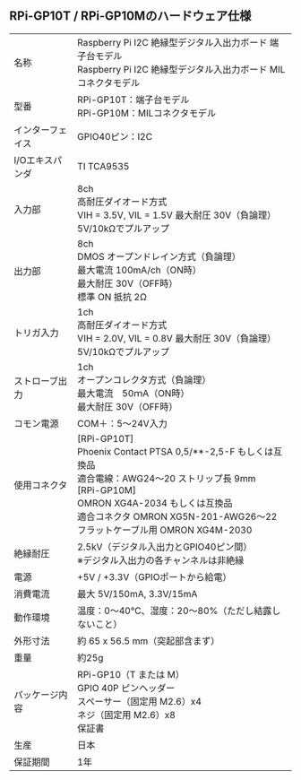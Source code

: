 ## RPi-GP10T / RPi-GP10Mのハードウェア仕様
|||
|:-----|:-----|
|名称| Raspberry Pi I2C 絶縁型デジタル入出力ボード 端子台モデル<br>Raspberry Pi I2C 絶縁型デジタル入出力ボード MILコネクタモデル|
|型番|RPi-GP10T：端子台モデル<br>RPi-GP10M：MILコネクタモデル|
|インターフェイス|GPIO40ピン：I2C|
|I/Oエキスパンダ|TI TCA9535|
|入力部|8ch<br>高耐圧ダイオード方式<br>VIH = 3.5V, VIL = 1.5V 最大耐圧 30V（負論理）<br>5V/10kΩでプルアップ|
|出力部|8ch<br>DMOS オープンドレイン方式（負論理）<br>最大電流 100mA/ch（ON時）<br>最大耐圧 30V（OFF時）<br>標準 ON 抵抗 2Ω|
|トリガ入力|1ch<br>高耐圧ダイオード方式<br>VIH = 2.0V, VIL = 0.8V 最大耐圧 30V（負論理）<br>5V/10kΩでプルアップ|
|ストローブ出力|1ch<br>オープンコレクタ方式（負論理）<br>最大電流　50ｍA（ON時）<br>最大耐圧 30V（OFF時）|
|コモン電源|COM＋：5～24V入力|
|使用コネクタ|[RPi-GP10T]<br>Phoenix Contact PTSA 0,5/**-2,5-F もしくは互換品<br>適合電線：AWG24～20 ストリップ長 9mm<br>[RPi-GP10M]<br>OMRON XG4A-2034 もしくは互換品<br>適合コネクタ OMRON XG5N-201-AWG26～22<br>フラットケーブル用 OMRON XG4M-2030|
|絶縁耐圧| 2.5kV（デジタル入出力とGPIO40ピン間）<br>※デジタル入出力の各チャンネルは非絶縁|
|電源|+5V / +3.3V（GPIOポートから給電）|
|消費電流|最大 5V/150mA, 3.3V/15mA|
|動作環境|温度：0～40℃、湿度：20～80%（ただし結露しないこと）|
|外形寸法|約 65 x 56.5 mm（突起部含まず）|
|重量|約25g|
|パッケージ内容|RPi-GP10（T または M）<br>GPIO 40P ピンヘッダー<br>スペーサー（固定用 M2.6）x4<br>ネジ（固定用 M2.6）x8<br>保証書|
|生産|日本|
|保証期間|1年|

